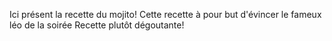 Ici présent la recette du mojito!
Cette recette à pour but d'évincer le fameux léo de la soirée
Recette plutôt dégoutante!

